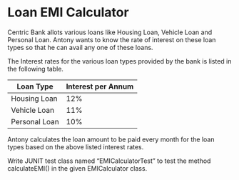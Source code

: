 # Loan EMI Calculator

Centric  Bank allots various loans like Housing Loan, Vehicle Loan and Personal Loan. Antony wants to know the rate of interest on these loan types so that he can avail any one of these loans.

The Interest rates for the various loan types provided by the bank is listed in the following table.

| Loan Type | Interest per Annum | 
| --------- | ------------------ |
| Housing Loan | 12% |
| Vehicle Loan | 11% |
| Personal Loan | 10% |

Antony calculates the loan amount to be paid every month for the loan types based on the above listed interest rates.

Write JUNIT test class named “EMICalculatorTest” to test the method calculateEMI() in the given EMICalculator class.
